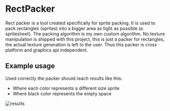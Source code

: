 # RectPacker

Rect packer is a tool created specifically for sprite packing. It is used to pack rectangles (sprites) into a bigger area as tight as possible (a spritesheet). The packing algorithm is my own custom algorithm. No texture manipulation is shipped with this project, this is just a packer for rectangles, the actual texture generation is left to the user. Thus this packer is cross platform and graphics api independent.

## Example usage

Used correctly the packer should reach results like this:

 - Where each color represents a different size sprite
 - Where black color represents the empty space
 
 ![results](https://user-images.githubusercontent.com/96961979/179387452-fea619b1-d0d7-46c0-9fb8-83ec897f14cb.png)

